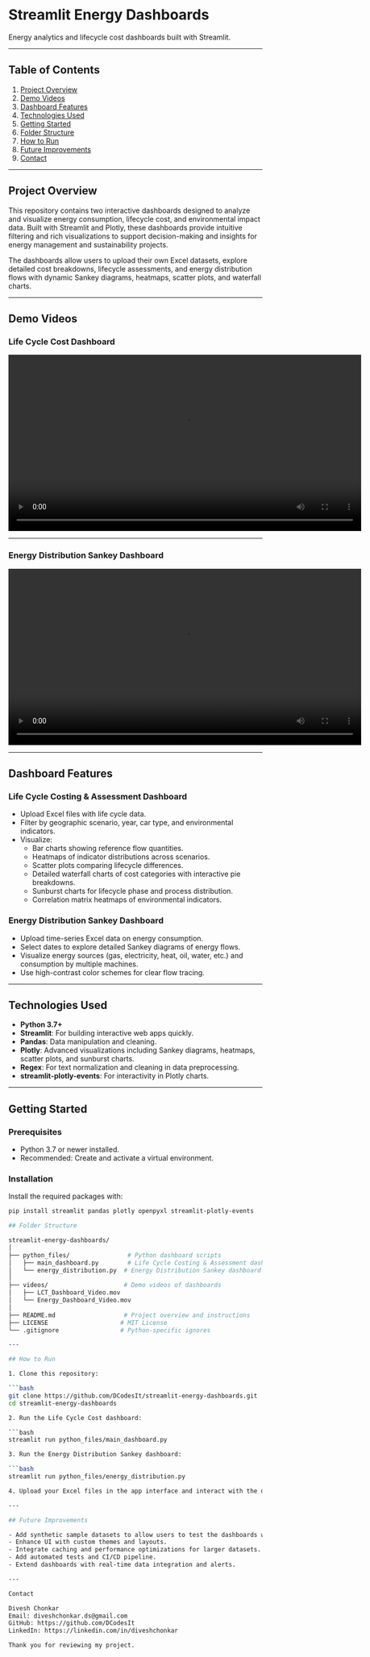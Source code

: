 # Streamlit Energy Dashboards

Energy analytics and lifecycle cost dashboards built with Streamlit.

---

## Table of Contents

1. [Project Overview](#project-overview)  
2. [Demo Videos](#demo-videos)  
3. [Dashboard Features](#dashboard-features)  
4. [Technologies Used](#technologies-used)  
5. [Getting Started](#getting-started)  
6. [Folder Structure](#folder-structure)  
7. [How to Run](#how-to-run)  
8. [Future Improvements](#future-improvements)  
9. [Contact](#contact)  

---

## Project Overview

This repository contains two interactive dashboards designed to analyze and visualize energy consumption, lifecycle cost, and environmental impact data. Built with Streamlit and Plotly, these dashboards provide intuitive filtering and rich visualizations to support decision-making and insights for energy management and sustainability projects.

The dashboards allow users to upload their own Excel datasets, explore detailed cost breakdowns, lifecycle assessments, and energy distribution flows with dynamic Sankey diagrams, heatmaps, scatter plots, and waterfall charts.

---

## Demo Videos

### Life Cycle Cost Dashboard

<video width="700" controls>
  <source src="videos/LCT_Dashboard_Video.mov" type="video/quicktime">
  Your browser does not support the video tag.
</video>

---

### Energy Distribution Sankey Dashboard

<video width="700" controls>
  <source src="videos/Energy_Dashboard_Video.mov" type="video/quicktime">
  Your browser does not support the video tag.
</video>

---

## Dashboard Features

### Life Cycle Costing & Assessment Dashboard

- Upload Excel files with life cycle data.
- Filter by geographic scenario, year, car type, and environmental indicators.
- Visualize:
  - Bar charts showing reference flow quantities.
  - Heatmaps of indicator distributions across scenarios.
  - Scatter plots comparing lifecycle differences.
  - Detailed waterfall charts of cost categories with interactive pie breakdowns.
  - Sunburst charts for lifecycle phase and process distribution.
  - Correlation matrix heatmaps of environmental indicators.

### Energy Distribution Sankey Dashboard

- Upload time-series Excel data on energy consumption.
- Select dates to explore detailed Sankey diagrams of energy flows.
- Visualize energy sources (gas, electricity, heat, oil, water, etc.) and consumption by multiple machines.
- Use high-contrast color schemes for clear flow tracing.

---

## Technologies Used

- **Python 3.7+**  
- **Streamlit**: For building interactive web apps quickly.  
- **Pandas**: Data manipulation and cleaning.  
- **Plotly**: Advanced visualizations including Sankey diagrams, heatmaps, scatter plots, and sunburst charts.  
- **Regex**: For text normalization and cleaning in data preprocessing.  
- **streamlit-plotly-events**: For interactivity in Plotly charts.

---

## Getting Started

### Prerequisites

- Python 3.7 or newer installed.
- Recommended: Create and activate a virtual environment.

### Installation

Install the required packages with:

```bash
pip install streamlit pandas plotly openpyxl streamlit-plotly-events

## Folder Structure

streamlit-energy-dashboards/
│
├── python_files/                # Python dashboard scripts
│   ├── main_dashboard.py        # Life Cycle Costing & Assessment dashboard
│   └── energy_distribution.py  # Energy Distribution Sankey dashboard
│
├── videos/                     # Demo videos of dashboards
│   ├── LCT_Dashboard_Video.mov
│   └── Energy_Dashboard_Video.mov
│
├── README.md                   # Project overview and instructions
├── LICENSE                    # MIT License
└── .gitignore                 # Python-specific ignores

---

## How to Run

1. Clone this repository:

```bash
git clone https://github.com/DCodesIt/streamlit-energy-dashboards.git
cd streamlit-energy-dashboards

2. Run the Life Cycle Cost dashboard:

```bash
streamlit run python_files/main_dashboard.py

3. Run the Energy Distribution Sankey dashboard:

```bash
streamlit run python_files/energy_distribution.py

4. Upload your Excel files in the app interface and interact with the dashboards.

---

## Future Improvements

- Add synthetic sample datasets to allow users to test the dashboards without confidential data.
- Enhance UI with custom themes and layouts.
- Integrate caching and performance optimizations for larger datasets.
- Add automated tests and CI/CD pipeline.
- Extend dashboards with real-time data integration and alerts.

---

Contact

Divesh Chonkar
Email: diveshchonkar.ds@gmail.com  
GitHub: https://github.com/DCodesIt  
LinkedIn: https://linkedin.com/in/diveshchonkar

Thank you for reviewing my project.
